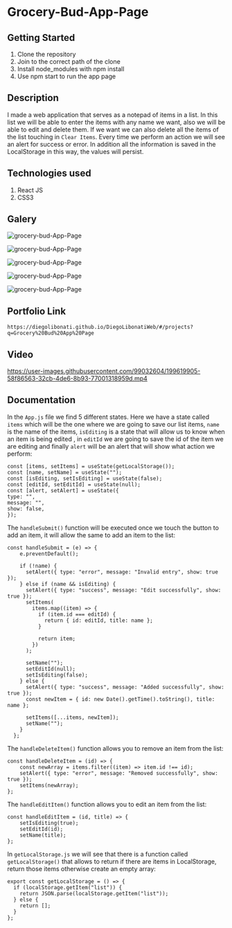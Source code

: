 # Grocery-Bud-App-Page

## Getting Started

1. Clone the repository
2. Join to the correct path of the clone
3. Install node_modules with npm install
4. Use npm start to run the app page

## Description

I made a web application that serves as a notepad of items in a list. In this list we will be able to enter the items with any name we want, also we will be able to edit and delete them. If we want we can also delete all the items of the list touching in `Clear Items`. Every time we perform an action we will see an alert for success or error. In addition all the information is saved in the LocalStorage in this way, the values will persist.

## Technologies used

1. React JS
2. CSS3

## Galery

![grocery-bud-App-Page](https://raw.githubusercontent.com/DiegoLibonati/DiegoLibonatiWeb/main/data/projects/React/Imagenes/grocerybudreact-0.jpg)

![grocery-bud-App-Page](https://raw.githubusercontent.com/DiegoLibonati/DiegoLibonatiWeb/main/data/projects/React/Imagenes/grocerybudreact-1.jpg)

![grocery-bud-App-Page](https://raw.githubusercontent.com/DiegoLibonati/DiegoLibonatiWeb/main/data/projects/React/Imagenes/grocerybudreact-2.jpg)

![grocery-bud-App-Page](https://raw.githubusercontent.com/DiegoLibonati/DiegoLibonatiWeb/main/data/projects/React/Imagenes/grocerybudreact-3.jpg)

![grocery-bud-App-Page](https://raw.githubusercontent.com/DiegoLibonati/DiegoLibonatiWeb/main/data/projects/React/Imagenes/grocerybudreact-4.jpg)

## Portfolio Link

`https://diegolibonati.github.io/DiegoLibonatiWeb/#/projects?q=Grocery%20Bud%20App%20Page`

## Video

https://user-images.githubusercontent.com/99032604/199619905-58f86563-32cb-4de6-8b93-77001318959d.mp4

## Documentation

In the `App.js` file we find 5 different states. Here we have a state called `items` which will be the one where we are going to save our list items, `name` is the name of the items, `isEditing` is a state that will allow us to know when an item is being edited , in `editId` we are going to save the id of the item we are editing and finally `alert` will be an alert that will show what action we perform:

```
const [items, setItems] = useState(getLocalStorage());
const [name, setName] = useState("");
const [isEditing, setIsEditing] = useState(false);
const [editId, setEditId] = useState(null);
const [alert, setAlert] = useState({
type: "",
message: "",
show: false,
});
```

The `handleSubmit()` function will be executed once we touch the button to add an item, it will allow the same to add an item to the list:

```
const handleSubmit = (e) => {
    e.preventDefault();

    if (!name) {
      setAlert({ type: "error", message: "Invalid entry", show: true });
    } else if (name && isEditing) {
      setAlert({ type: "success", message: "Edit successfully", show: true });
      setItems(
        items.map((item) => {
          if (item.id === editId) {
            return { id: editId, title: name };
          }

          return item;
        })
      );

      setName("");
      setEditId(null);
      setIsEditing(false);
    } else {
      setAlert({ type: "success", message: "Added successfully", show: true });
      const newItem = { id: new Date().getTime().toString(), title: name };

      setItems([...items, newItem]);
      setName("");
    }
  };
```

The `handleDeleteItem()` function allows you to remove an item from the list:

```
const handleDeleteItem = (id) => {
    const newArray = items.filter((item) => item.id !== id);
    setAlert({ type: "error", message: "Removed successfully", show: true });
    setItems(newArray);
};
```

The `handleEditItem()` function allows you to edit an item from the list:

```
const handleEditItem = (id, title) => {
    setIsEditing(true);
    setEditId(id);
    setName(title);
};
```

In `getLocalStorage.js` we will see that there is a function called `getLocalStorage()` that allows to return if there are items in LocalStorage, return those items otherwise create an empty array:

```
export const getLocalStorage = () => {
  if (localStorage.getItem("list")) {
    return JSON.parse(localStorage.getItem("list"));
  } else {
    return [];
  }
};
```
